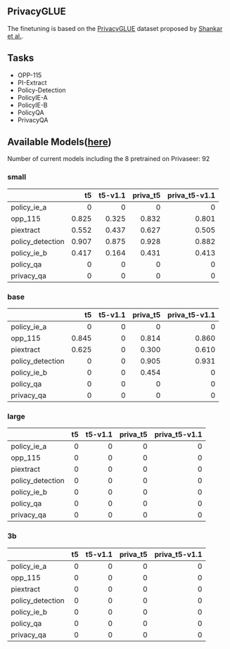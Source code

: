 ## PrivacyGLUE

The finetuning is based on the [PrivacyGLUE](https://github.com/infsys-lab/privacy-glue) dataset proposed by [Shankar et al.](https://www.mdpi.com/2076-3417/13/6/3701).


## Tasks

- OPP-115
- PI-Extract
- Policy-Detection
- PolicyIE-A
- PolicyIE-B
- PolicyQA
- PrivacyQA

## Available Models([here](https://huggingface.co/alzoubi36))


Number of current models including the 8 pretrained on Privaseer: 92

### small


|                   |    t5 | t5-v1.1 | priva_t5 | priva_t5-v1.1 |
|:------------------|------:|--------:|---------:|--------------:|
| policy\_ie\_a     |     0 |       0 |        0 |             0 |
| opp\_115          | 0.825 |   0.325 |    0.832 |         0.801 |
| piextract         | 0.552 |   0.437 |    0.627 |         0.505 |
| policy\_detection | 0.907 |   0.875 |    0.928 |         0.882 |
| policy\_ie\_b     | 0.417 |   0.164 |    0.431 |         0.413 |
| policy\_qa        |     0 |       0 |        0 |             0 |
| privacy\_qa       |     0 |       0 |        0 |             0 |
 

### base


|                   |    t5 | t5-v1.1 | priva_t5 | priva_t5-v1.1 |
|:------------------|------:|--------:|---------:|--------------:|
| policy\_ie\_a     |     0 |       0 |        0 |             0 |
| opp\_115          | 0.845 |       0 |    0.814 |         0.860 |
| piextract         | 0.625 |       0 |    0.300 |         0.610 |
| policy\_detection |     0 |       0 |    0.905 |         0.931 |
| policy\_ie\_b     |     0 |       0 |    0.454 |             0 |
| policy\_qa        |     0 |       0 |        0 |             0 |
| privacy\_qa       |     0 |       0 |        0 |             0 |
 

### large


|                   | t5 | t5-v1.1 | priva_t5 | priva_t5-v1.1 |
|:------------------|---:|--------:|---------:|--------------:|
| policy\_ie\_a     |  0 |       0 |        0 |             0 |
| opp\_115          |  0 |       0 |        0 |             0 |
| piextract         |  0 |       0 |        0 |             0 |
| policy\_detection |  0 |       0 |        0 |             0 |
| policy\_ie\_b     |  0 |       0 |        0 |             0 |
| policy\_qa        |  0 |       0 |        0 |             0 |
| privacy\_qa       |  0 |       0 |        0 |             0 |
 

### 3b


|                   |   t5 |   t5-v1.1 |   priva_t5 |   priva_t5-v1.1 |
|:------------------|-----:|----------:|-----------:|----------------:|
| policy\_ie\_a     |    0 |         0 |          0 |               0 |
| opp\_115          |    0 |         0 |          0 |               0 |
| piextract         |    0 |         0 |          0 |               0 |
| policy\_detection |    0 |         0 |          0 |               0 |
| policy\_ie\_b     |    0 |         0 |          0 |               0 |
| policy\_qa        |    0 |         0 |          0 |               0 |
| privacy\_qa       |    0 |         0 |          0 |               0 |
 

